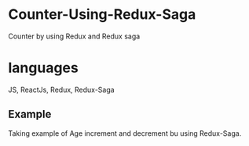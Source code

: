 # Counter-Using-Redux-Saga
Counter by using Redux and Redux saga

# languages
JS, ReactJs, Redux, Redux-Saga

## Example
Taking example of Age increment and decrement bu using Redux-Saga.
